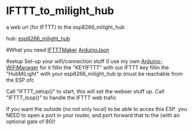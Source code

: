 # IFTTT_to_milight_hub
 a web url (for IFTTT) to the esp8266_milight_hub

hub: [esp8266_milight_hub](https://github.com/sidoh/esp8266_milight_hub)

#What you need
[IFTTTMaker](https://github.com/witnessmenow/arduino-ifttt-maker)
[ArduinoJson](https://github.com/bblanchon/ArduinoJson)

#setup
Set-up your wifi/connection stuff (I use my own [Arduino-WiFiManager](https://github.com/jellewie/Arduino-WiFiManager) for it 
fillin the "KEYIFTTT" with out IFTTT key
fillin the "HubMiLight" with your esp8266_milight_hub ip (must be reachable from the ESP ofc

Call "IFTTT_setup()" to start, this will set the webser stuff up.
Call "IFTTT_loop()" to handle the IFTTT web trafic

If you want the outside (no not only local) to be able to acces this ESP. you NEED to open a port in your router, and port forward that to the <IESPIP>(with an optional gate of 80)!